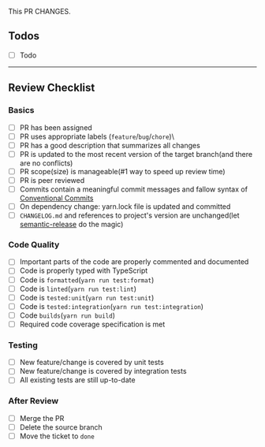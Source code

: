 This PR CHANGES.

## Todos

- [ ] Todo

---

## Review Checklist

### Basics

- [ ] PR has been assigned
- [ ] PR uses appropriate labels (`feature`/`bug`/`chore`)\
- [ ] PR has a good description that summarizes all changes
- [ ] PR is updated to the most recent version of the target branch(and there are no conflicts)
- [ ] PR scope(size) is manageable(#1 way to speed up review time)
- [ ] PR is peer reviewed
- [ ] Commits contain a meaningful commit messages and fallow syntax of [Conventional Commits](http://www.conventionalcommits.org/)
- [ ] On dependency change: yarn.lock file is updated and committed
- [ ] `CHANGELOG.md` and references to project's version are unchanged(let [semantic-release](https://github.com/semantic-release/semantic-release) do the magic)

### Code Quality
- [ ] Important parts of the code are properly commented and documented
- [ ] Code is properly typed with TypeScript
- [ ] Code is `formatted`(`yarn run test:format`)
- [ ] Code is `linted`(`yarn run test:lint`)
- [ ] Code is `tested:unit`(`yarn run test:unit`)
- [ ] Code is `tested:integration`(`yarn run test:integration`)
- [ ] Code `builds`(`yarn run build`)
- [ ] Required code coverage specification is met

### Testing
- [ ] New feature/change is covered by unit tests
- [ ] New feature/change is covered by integration tests
- [ ] All existing tests are still up-to-date

### After Review
- [ ] Merge the PR
- [ ] Delete the source branch
- [ ] Move the ticket to `done`